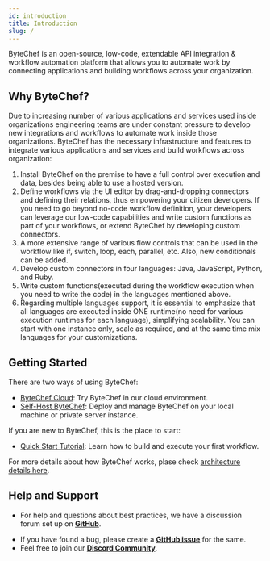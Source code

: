 ```yaml
---
id: introduction
title: Introduction
slug: /
---
```


ByteChef is an open-source, low-code, extendable API integration & workflow automation platform that allows you to automate work by connecting applications and building workflows across your organization.

## Why ByteChef?

Due to increasing number of various applications and services used inside organizations engineering teams are under constant pressure to develop new integrations and workflows to automate work inside those organizations.
ByteChef has the necessary infrastructure and features to integrate various applications and services and build workflows across organization:

1. Install ByteChef on the premise to have a full control over execution and data, besides being able to use a hosted version.
2. Define workflows via the UI editor by drag-and-dropping connectors and defining their relations, thus empowering your citizen developers. If you need to go beyond no-code workflow definition, your developers can leverage our low-code capabilities and write custom functions as part of your workflows, or extend ByteChef by developing custom connectors.
3. A more extensive range of various flow controls that can be used in the workflow like if, switch, loop, each, parallel, etc. Also, new conditionals can be added.
4. Develop custom connectors in four languages: Java, JavaScript, Python, and Ruby.
5. Write custom functions(executed during the workflow execution when you need to write the code) in the languages mentioned above.
6. Regarding multiple languages support, it is essential to emphasize that all languages are executed inside ONE runtime(no need for various execution runtimes for each language), simplifying scalability. You can start with one instance only, scale as required, and at the same time mix languages for your customizations.

## Getting Started

There are two ways of using ByteChef:

* [ByteChef Cloud](https://app.bytechef.io/): Try ByteChef in our cloud environment.
* [Self-Host ByteChef](self-hosting/): Deploy and manage ByteChef on your local machine or private server instance.

If you are new to ByteChef, this is the place to start:

* [Quick Start Tutorial](quick-start/): Learn how to build and execute your first workflow.

For more details about how ByteChef works, plase check [architecture details here](architecture).

## Help and Support
- For help and questions about best practices, we have a discussion forum set up on **[GitHub](https://github.com/bytechefhq/bytechef/discussions)**.
<!--- - If you are using ByteChef cloud, click on the chat icon at the bottom right corner for instant help. -->
- If you have found a bug, please create a **[GitHub issue](https://github.com/bytechefhq/bytechef/issues)** for the same.
- Feel free to join our **[Discord Community](https://discord.gg/PybnUM3Y)**.
